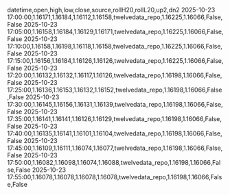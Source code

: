 datetime,open,high,low,close,source,rollH20,rollL20,up2,dn2
2025-10-23 17:00:00,1.16171,1.16184,1.16112,1.16158,twelvedata_repo,1.16225,1.16066,False,False
2025-10-23 17:05:00,1.16158,1.16184,1.16129,1.16171,twelvedata_repo,1.16225,1.16066,False,False
2025-10-23 17:10:00,1.16158,1.16198,1.16118,1.16158,twelvedata_repo,1.16225,1.16066,False,False
2025-10-23 17:15:00,1.16156,1.16184,1.16126,1.16126,twelvedata_repo,1.16225,1.16066,False,False
2025-10-23 17:20:00,1.16132,1.16132,1.16117,1.16126,twelvedata_repo,1.16198,1.16066,False,False
2025-10-23 17:25:00,1.16136,1.16153,1.16132,1.16152,twelvedata_repo,1.16198,1.16066,False,False
2025-10-23 17:30:00,1.16145,1.16156,1.16131,1.16139,twelvedata_repo,1.16198,1.16066,False,False
2025-10-23 17:35:00,1.16141,1.16141,1.16126,1.16129,twelvedata_repo,1.16198,1.16066,False,False
2025-10-23 17:40:00,1.16135,1.16141,1.16101,1.16104,twelvedata_repo,1.16198,1.16066,False,False
2025-10-23 17:45:00,1.16109,1.16111,1.16074,1.16077,twelvedata_repo,1.16198,1.16066,False,False
2025-10-23 17:50:00,1.16082,1.16098,1.16074,1.16088,twelvedata_repo,1.16198,1.16066,False,False
2025-10-23 17:55:00,1.16078,1.16078,1.16078,1.16078,twelvedata_repo,1.16198,1.16066,False,False
